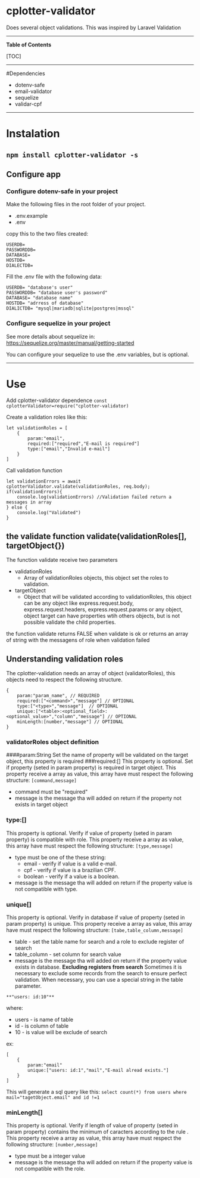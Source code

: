 # cplotter-validator

Does several object validations. This was inspired by Laravel Validation

---

**Table of Contents**

[TOC]

---
#Dependencies
- dotenv-safe
- email-validator
- sequelize
- validar-cpf
---
# Instalation
`npm install cplotter-validator -s`
---
## Configure app
### Configure dotenv-safe in your project
Make the following files in the root folder of your project.
- .env.example
- .env

copy this to the two files created:

    USERDB=
    PASSWORDDB=
    DATABASE=
    HOSTDB=
    DIALECTDB=

Fill the .env file with the following data:



    USERDB= "database's user"
    PASSWORDDB= "database user's password"
    DATABASE= "database name"
    HOSTDB= "adrress of database"
    DIALICTDB= "mysql|mariadb|sqlite|postgres|mssql"


### Configure sequelize in your project
See more details about sequelize in:
https://sequelize.org/master/manual/getting-started

You can configure your sequelize to use the .env  variables, but is optional.

---
# Use
Add cplotter-validator dependence
`const cplotterValidator=require("cplotter-validator)`

Create a validation roles  like this:




    let validationRoles = [
    	{
    		param:"email",
    		required:["required","E-mail is required"]
    		type:["email","Invalid e-mail"]
    	}
    ]


Call validation function



    let validationErrors = await cplotterValidator.validate(validationRoles, req.body);
    if(validationErrors){
    	console.log(validationErrors) //Validation failed return a messages in array
    } else {
    	console.log("Validated")
    }

## the validate function validate(validationRoles[], targetObject{})
The function validate receive two parameters
- validationRoles
	- Array of validationRoles objects, this object set the roles to validation.
- targetObject
	- Object that will be validated according to validationRoles, this object can be any object like express.request.body, express.request.headers, express.request.params or any object, object target can have properties wtih others objects, but is not possible validate the child properties.

the function validate returns FALSE when validate is ok or returns an array of string with the messagens of role when validation failed

## Understanding validation roles
The cplotter-validation needs an array of object (validatorRoles), this objects need to respect the following structure.


    {
    	param:"param_name", // REQUIRED
    	required:["<command>","message"] // OPTIONAL
    	type:["<type>","message"]  // OPTIONAL
		unique:["<table>:<optional_field>:<optional_value>","column","message"] // OPTIONAL
		minLength:[number,"message"] // OPTIONAL
    }
### validatorRoles object definition
####param:String
Set the name of property will be validated on the target object, this property is required
###required:[]
This property is optional.
Set if property (seted in param property) is required in target object.
This property receive a array as value, this array have must respect the following structure:
`[command,message]`
- command must be "required"
- message is the message tha will added on return if the property not exists in target object

### type:[]
This property is optional.
Verify if value of property (seted in param property) is compatible with role.
This property receive a array as value, this array have must respect the following structure:
`[type,message]`
- type must be one of the these string:
	- email - verify if value is a valid e-mail.
	- cpf - verify if value is a brazilian CPF.
	- boolean - verify if a value is a boolean.
- message is the message tha will added on return if the property value is not compatible with type.

### unique[]
This property is optional.
Verify in database if value of property (seted in param property) is unique.
This property receive a array as value, this array have must respect the following structure:
`[tabe,table_column,message]`
- table - set the table name for search and a role to exclude register of search
- table_column - set column for search value
- message is the message tha will added on return if the property value exists in database.
**Excluding registers from search**
Sometimes it is necessary to exclude some records from the search to ensure perfect validation. When necessary, you can use a special string in the table parameter.

`**"users: id:10"**`

where:
- users -  is name of table
- id - is column of table
- 10 - is value will be exclude of search

ex:

    [
    	{
    		param:"email"
    		unique:["users: id:1","mail","E-mail alread exists."]
    	}
    ]
This will generate a sql query like this:
`select count(*) from users where mail="tagetObject.email" and id !=1`
### minLength[]
This property is optional.
Verify if length of value of property (seted in param property) contains the minimum of caracters according to the rule .
This property receive a array as value, this array have must respect the following structure:
`[number,message]`
- type must be a integer value
- message is the message tha will added on return if the property value is not compatible with the role.